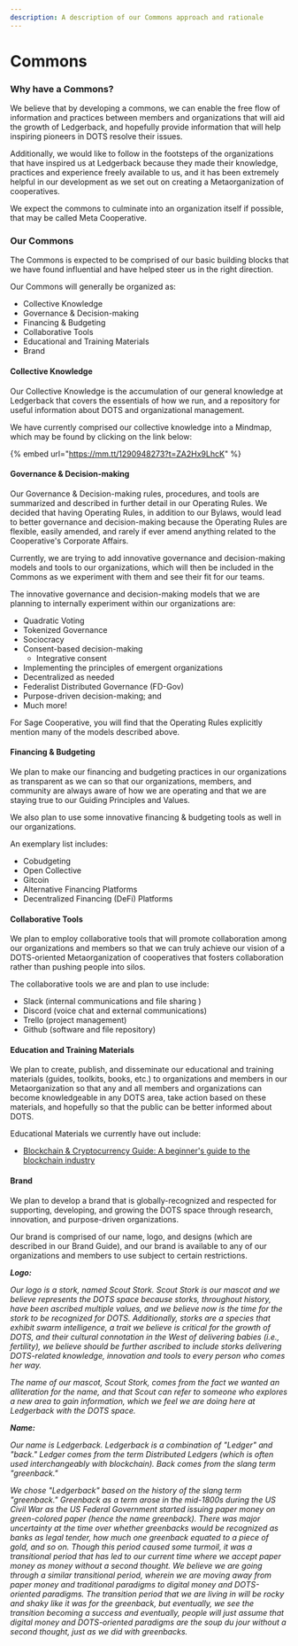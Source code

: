 ```yaml
---
description: A description of our Commons approach and rationale
---
```


# Commons

### Why have a Commons?

We believe that by developing a commons, we can enable the free flow of information and practices between members and organizations that will aid the growth of Ledgerback, and hopefully provide information that will help inspiring pioneers in DOTS resolve their issues.

Additionally, we would like to follow in the footsteps of the organizations that have inspired us at Ledgerback because they made their knowledge, practices and experience freely available to us, and it has been extremely helpful in our development as we set out on creating a Metaorganization of cooperatives.

We expect the commons to culminate into an organization itself if possible, that may be called Meta Cooperative.

### Our Commons

The Commons is expected to be comprised of our basic building blocks that we have found influential and have helped steer us in the right direction.

Our Commons will generally be organized as:

* Collective Knowledge
* Governance & Decision-making
* Financing & Budgeting
* Collaborative Tools
* Educational and Training Materials
* Brand 

#### Collective Knowledge

Our Collective Knowledge is the accumulation of our general knowledge at Ledgerback that covers the essentials of how we run, and a repository for useful information about DOTS and organizational management. 

We have currently comprised our collective knowledge into a Mindmap, which may be found by clicking on the link below:

{% embed url="https://mm.tt/1290948273?t=ZA2Hx9LhcK" %}

#### Governance & Decision-making

Our Governance & Decision-making rules, procedures, and tools are summarized and described in further detail in our Operating Rules. We decided that having Operating Rules, in addition to our Bylaws, would lead to better governance and decision-making because the Operating Rules are flexible, easily amended, and rarely if ever amend anything related to the Cooperative's Corporate Affairs. 

Currently, we are trying to add innovative governance and decision-making models and tools to our organizations, which will then be included in the Commons as we experiment with them and see their fit for our teams. 

The innovative governance and decision-making models that we are planning to internally experiment within our organizations are:

* Quadratic Voting
* Tokenized Governance
* Sociocracy 
* Consent-based decision-making 
  * Integrative consent
* Implementing the principles of emergent organizations
* Decentralized as needed
* Federalist Distributed Governance \(FD-Gov\)
* Purpose-driven decision-making; and
* Much more!

For Sage Cooperative, you will find that the Operating Rules explicitly mention many of the models described above. 

#### Financing & Budgeting

We plan to make our financing and budgeting practices in our organizations as transparent as we can so that our organizations, members, and community are always aware of how we are operating and that we are staying true to our Guiding Principles and Values. 

We also plan to use some innovative financing & budgeting tools as well in our organizations.

An exemplary list includes:

* Cobudgeting 
* Open Collective
* Gitcoin 
* Alternative Financing Platforms
* Decentralized Financing \(DeFi\) Platforms

#### Collaborative Tools

We plan to employ collaborative tools that will promote collaboration among our organizations and members so that we can truly achieve our vision of a DOTS-oriented Metaorganization of cooperatives that fosters collaboration rather than pushing people into silos. 

The collaborative tools we are and plan to use include:

* Slack \(internal communications and file sharing \)
* Discord \(voice chat and external communications\)
* Trello \(project management\) 
* Github \(software and file repository\)

#### Education and Training Materials

We plan to create, publish, and disseminate our educational and training materials \(guides, toolkits, books, etc.\) to organizations and members in our Metaorganization so that any and all members and organizations can become knowledgeable in any DOTS area, take action based on these materials, and hopefully so that the public can be better informed about DOTS. 

Educational Materials we currently have out include:

* [Blockchain & Cryptocurrency Guide: A beginner's guide to the blockchain industry](https://drive.google.com/file/d/1fmFROAXhtty59lc-aTG6Pn8XvcOEzZpS/view) 

#### **Brand** 

We plan to develop a brand that is globally-recognized and respected for supporting, developing, and growing the DOTS space through research, innovation, and purpose-driven organizations.

Our brand is comprised of our name, logo, and designs \(which are described in our Brand Guide\), and our brand is available to any of our organizations and members to use subject to certain restrictions.

_**Logo:**_

_Our logo is a stork, named Scout Stork. Scout Stork is our mascot and we believe represents the DOTS space because storks, throughout history, have been ascribed multiple values, and we believe now is the time for the stork to be recognized for DOTS. Additionally, storks are a species that exhibit swarm intelligence, a trait we believe is critical for the growth of DOTS, and their cultural connotation in the West of delivering babies \(i.e., fertility\), we believe should be further ascribed to include storks delivering DOTS-related knowledge, innovation and tools to every person who comes her way._ 

_The name of our mascot, Scout Stork, comes from the fact we wanted an alliteration for the name, and that Scout can refer to someone who explores a new area to gain information, which we feel we are doing here at Ledgerback with the DOTS space._ 

_**Name:**_

_Our name is Ledgerback. Ledgerback is a combination of "Ledger" and "back." Ledger comes from the term Distributed Ledgers \(which is often used interchangeably with blockchain\). Back comes from the slang term "greenback."_

_We chose "Ledgerback" based on the history of the slang term "greenback." Greenback as a term arose in the mid-1800s during the US Civil War as the US Federal Government started issuing paper money on green-colored paper \(hence the name greenback\). There was major uncertainty at the time over whether greenbacks would be recognized as banks as legal tender, how much one greenback equated to a piece of gold, and so on. Though this period caused some turmoil, it was a transitional period that has led to our current time where we accept paper money as money without a second thought. We believe we are going through a similar transitional period, wherein we are moving away from paper money and traditional paradigms to digital money and DOTS-oriented paradigms. The transition period that we are living in will be rocky and shaky like it was for the greenback, but eventually, we see the transition becoming a success and eventually, people will just assume that digital money and DOTS-oriented paradigms are the soup du jour without a second thought, just as we did with greenbacks._ 

